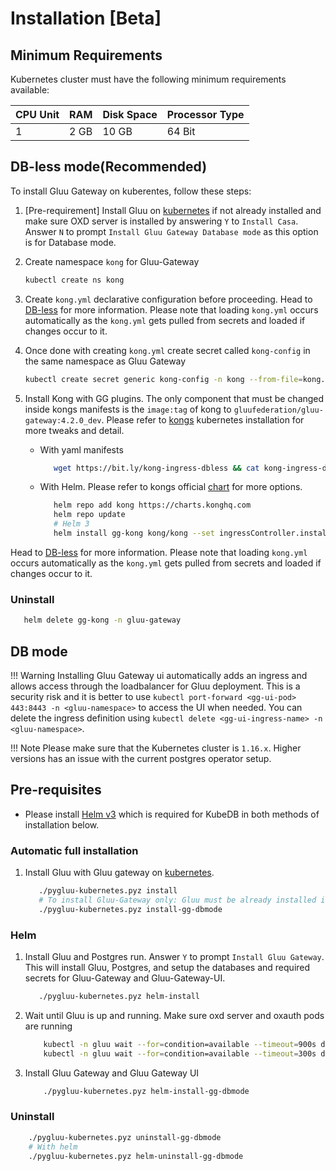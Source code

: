 # Installation [Beta]

## Minimum Requirements

Kubernetes cluster must have the following minimum requirements available:

|CPU Unit|RAM |Disk Space|Processor Type|
|--------|--- |----------|--------------|
|1       |2 GB|10 GB     |64 Bit        |

## DB-less mode(Recommended)

To install Gluu Gateway on kuberentes, follow these steps:

1. [Pre-requirement] Install Gluu on [kubernetes](https://gluu.org/docs/gluu-server/4.1/installation-guide/install-kubernetes/) if not already installed and make sure OXD server is installed by answering `Y` to `Install Casa`. Answer `N` to prompt `Install Gluu Gateway Database mode` as this option is for Database mode. 

1. Create namespace `kong` for Gluu-Gateway

    ```bash
    kubectl create ns kong
    ```

1. Create `kong.yml` declarative configuration before proceeding. Head to [DB-less](db-less-setup.md) for more information. Please note that loading `kong.yml` occurs automatically as the `kong.yml` gets pulled from secrets and loaded if changes occur to it.

1. Once done with creating `kong.yml` create secret called `kong-config`  in the same namespace as Gluu Gateway

    ```bash
    kubectl create secret generic kong-config -n kong --from-file=kong.yml
    ```
        
1. Install Kong with GG plugins. The only component that must be changed inside kongs manifests is the `image:tag` of kong to `gluufederation/gluu-gateway:4.2.0_dev`. Please refer to [kongs](https://docs.konghq.com/latest/kong-for-kubernetes/install) kubernetes installation for more tweaks and detail.
    
    - With yaml manifests
    
        ```bash
           wget https://bit.ly/kong-ingress-dbless && cat kong-ingress-dbless | sed -s "s@image: kong:2.0@image: gluufederation/gluu-gateway:4.2.0_dev@g" | kubectl apply -f -
        ```
        
    - With Helm. Please refer to kongs official [chart](https://github.com/Kong/charts/tree/master/charts/kong) for more options.
 
        ```bash
           helm repo add kong https://charts.konghq.com
           helm repo update
           # Helm 3
           helm install gg-kong kong/kong --set ingressController.installCRDs=false --set image.repository=gluufederation/gluu-gateway --set image.tag=4.2.0_dev --set --namespace=kong
        ```   

Head to [DB-less](db-less-setup.md) for more information. Please note that loading `kong.yml` occurs automatically as the `kong.yml` gets pulled from secrets and loaded if changes occur to it.

### Uninstall

```bash
   helm delete gg-kong -n gluu-gateway
```

## DB mode

!!! Warning
    Installing Gluu Gateway ui automatically adds an ingress and allows access through the loadbalancer for Gluu deployment. This is a security risk and it is better to use `kubectl port-forward <gg-ui-pod> 443:8443 -n <gluu-namespace>` to access the UI when needed. You can delete the ingress definition using `kubectl delete <gg-ui-ingress-name> -n <gluu-namespace>`. 
    
!!! Note
    Please make sure that the Kubernetes cluster is `1.16.x`. Higher versions has an issue with the current postgres operator setup.

## Pre-requisites

- Please install [Helm v3]("https://helm.sh/docs/intro/install/") which is required for KubeDB in both methods of installation below.

### Automatic full installation

1. Install Gluu with Gluu gateway on [kubernetes](https://gluu.org/docs/gluu-server/4.1/installation-guide/install-kubernetes/).
  
     ```bash
        ./pygluu-kubernetes.pyz install
        # To install Gluu-Gateway only: Gluu must be already installed in the same kubernetes cluster
        ./pygluu-kubernetes.pyz install-gg-dbmode
     ```

### Helm

1. Install Gluu and Postgres run. Answer `Y` to prompt `Install Gluu Gateway`. This will install Gluu, Postgres, and setup the databases and required secrets for Gluu-Gateway and Gluu-Gateway-UI.

    ```bash
       ./pygluu-kubernetes.pyz helm-install
    ```

1. Wait until Gluu is up and running. Make sure oxd server and oxauth pods are running

    ```bash
        kubectl -n gluu wait --for=condition=available --timeout=900s deploy/gluu-oxauth
        kubectl -n gluu wait --for=condition=available --timeout=300s deploy/gluu-oxd-server
    ```
    
1. Install Gluu Gateway and Gluu Gateway UI

    ```bash
        ./pygluu-kubernetes.pyz helm-install-gg-dbmode
    ``` 

### Uninstall

```bash
    ./pygluu-kubernetes.pyz uninstall-gg-dbmode
    # With helm
    ./pygluu-kubernetes.pyz helm-uninstall-gg-dbmode
```
